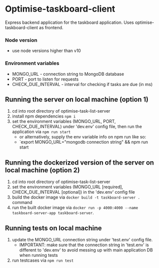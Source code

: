 # Optimise-taskboard-client
Express backend application for the taskboard application. Uses optimise-taskboard-client as frontend.

### Node version
- use node versions higher than v10

### Environment variables
- MONGO_URL - connection string to MongoDB database
- PORT - port to listen for requests
- CHECK_DUE_INTERVAL - interval for checking if tasks are due (in ms)

## Running the server on local machine (option 1)
1. cd into root directory of optimise-task-list-server
2. install npm dependencies `npm i`
3. set the environment variables (MONGO_URL, PORT, CHECK_DUE_INTERVAL) under 'dev.env' config file, then run the application via `npm run start`
    - or alternatively, supply the env variable info on npm run like so:
    - `export MONGO_URL="mongodb connection string" && npm run start

## Running the dockerized version of the server on local machine (option 2)
1. cd into root directory of optimise-task-list-server
2. set the environment variables (MONGO_URL [required], CHECK_DUE_INTERVAL [optional]) in the 'dev.env' config file
3. build the docker image via `docker build -t taskboard-server .` command
4. run the built docker image via `docker run -p 4000:4000 --name taskboard-server-app taskboard-server`.

## Running tests on local machine
1. update the MONGO_URL connection string under 'test.env' config file.
    - IMPORTANT: make sure that the connection string in 'test.env' is different to 'dev.env' to avoid messing up with main application DB when running tests
2. run testcases via `npm run test`
